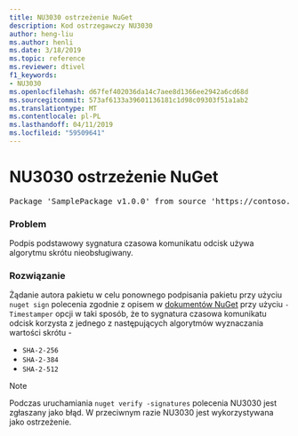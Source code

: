 ```yaml
---
title: NU3030 ostrzeżenie NuGet
description: Kod ostrzegawczy NU3030
author: heng-liu
ms.author: henli
ms.date: 3/18/2019
ms.topic: reference
ms.reviewer: dtivel
f1_keywords:
- NU3030
ms.openlocfilehash: d67fef402036da14c7aee8d1366ee2942a6cd68d
ms.sourcegitcommit: 573af6133a39601136181c1d98c09303f51a1ab2
ms.translationtype: MT
ms.contentlocale: pl-PL
ms.lasthandoff: 04/11/2019
ms.locfileid: "59509641"
---
```

# <a name="nuget-warning-nu3030"></a>NU3030 ostrzeżenie NuGet

<pre>Package 'SamplePackage v1.0.0' from source 'https://contoso.com/index.json': The primary signature's timestamp's message imprint uses an unsupported hash algorithm.</pre>

### <a name="issue"></a>Problem

Podpis podstawowy sygnatura czasowa komunikatu odcisk używa algorytmu skrótu nieobsługiwany.  


### <a name="solution"></a>Rozwiązanie

Żądanie autora pakietu w celu ponownego podpisania pakietu przy użyciu `nuget sign` polecenia zgodnie z opisem w [dokumentów NuGet](https://docs.microsoft.com/en-us/nuget/create-packages/sign-a-package) przy użyciu `-Timestamper` opcji w taki sposób, że to sygnatura czasowa komunikatu odcisk korzysta z jednego z następujących algorytmów wyznaczania wartości skrótu -
* `SHA-2-256`
* `SHA-2-384`
* `SHA-2-512`


> [!Note]
> Podczas uruchamiania `nuget verify -signatures` polecenia NU3030 jest zgłaszany jako błąd. W przeciwnym razie NU3030 jest wykorzystywana jako ostrzeżenie.